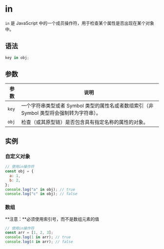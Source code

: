 # in

`in` 是 JavaScript 中的一个成员操作符，用于检查某个属性是否出现在某个对象中。

## 语法

```js
key in obj;
```

## 参数

| 参数  | 说明                                                                                     |
| ----- | ---------------------------------------------------------------------------------------- |
| `key` | 一个字符串类型或者 Symbol 类型的属性名或者数组索引（非 Symbol 类型将会强制转为字符串）。 |
| `obj` | 检查（或其原型链）是否包含具有指定名称的属性的对象。                                     |

## 实例

### 自定义对象

```js
// 使用in操作符
const obj = {
  a: 1,
  b: 2,
};
console.log("a" in obj); // true
console.log("c" in obj); // false
```

### 数组

**注意：**必须使用索引号，而不是数组元素的值

```js
// 使用in操作符
const arr = [1, 2, 3];
console.log(1 in arr); // true
console.log(4 in arr); // false
```

